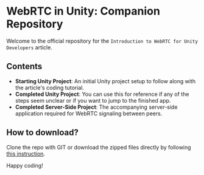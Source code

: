 # WebRTC in Unity: Companion Repository

Welcome to the official repository for the `Introduction to WebRTC for Unity Developers` article.

## Contents

- **Starting Unity Project**: An initial Unity project setup to follow along with the article's coding tutorial.
- **Completed Unity Project**: You can use this for reference if any of the steps seem unclear or if you want to jump to the finished app.
- **Completed Server-Side Project**: The accompanying server-side application required for WebRTC signaling between peers.

## How to download?
Clone the repo with GIT or download the zipped files directly by following [this instruction](https://docs.github.com/en/repositories/working-with-files/using-files/downloading-source-code-archives#downloading-source-code-archives).

Happy coding!
